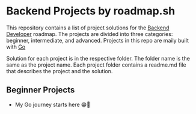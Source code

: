 # Backend Projects by roadmap.sh

This repository contains a list of project solutions for the [Backend Developer](https://roadmap.sh/backend/projects) roadmap. The projects are divided into three categories: beginner, intermediate, and advanced. Projects in this repo are maily built with [Go](https://go.dev/)

Solution for each project is in the respective folder. The folder name is the same as the project name. Each project folder contains a readme.md file that describes the project and the solution.

## Beginner Projects


- My Go journey starts here 😁🥳
